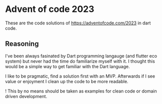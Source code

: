 # Advent of code 2023

These are the code solutions of https://adventofcode.com/2023 in dart code.


## Reasoning

I've been always fasinated by Dart programming langauge (and flutter eco system) but never had the time do familiarize myself with it. I thought this would be a simple way to get familiar with the Dart language.

I like to be pragmatic, find a solution first with an MVP. Afterwards if I see value or enjoyment I clean up the code to be more readable.

! This by no means should be taken as examples for clean code or domain driven development.